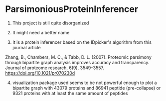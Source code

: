 # ParsimoniousProteinInferencer

1. This project is still quite disorganized

2. It might need a better name

3. It is a protein inferencer based on the IDpicker's algorithm
from this journal article

Zhang, B., Chambers, M. C., & Tabb, D. L. (2007). Proteomic parsimony through bipartite graph analysis improves accuracy and transparency. Journal of proteome research, 6(9), 3549–3557. https://doi.org/10.1021/pr070230d

4. visualization package used seems to be not powerful 
enough to plot a bipartite graph with 43079 
proteins and 86941 peptide (pre-collapse) or 9321
proteins with at least the same amount of peptides
